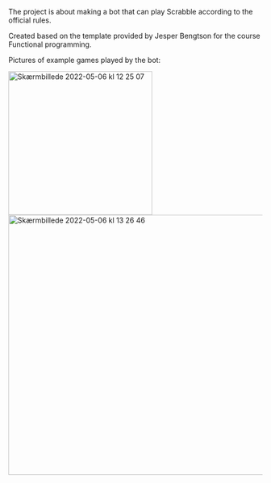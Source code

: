The project is about making a bot that can play Scrabble according to the official rules.

Created based on the template provided by Jesper Bengtson for the course Functional programming.

Pictures of example games played by the bot: 

<img width="285" alt="Skærmbillede 2022-05-06 kl  12 25 07" src="https://user-images.githubusercontent.com/90038232/214366431-9fe10607-ac69-4058-b8a7-838a94d4343e.png">

<img width="516" alt="Skærmbillede 2022-05-06 kl  13 26 46" src="https://user-images.githubusercontent.com/90038232/214366440-89f9976c-940b-4ba6-8395-4d8633235958.png">
